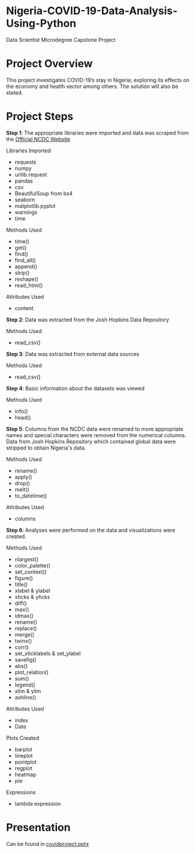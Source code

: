 # Nigeria-COVID-19-Data-Analysis-Using-Python

Data Scientist Microdegree Capstone Project

# Project Overview

This project investigates COVID-19’s stay in Nigeria; exploring its effects on the economy and health sector among others. The solution will also be stated.

# Project Steps

**Step 1**: The appropriate libraries were imported and data was scraped from the <a href = 'https://covid.ncdc.gov.ng'> Official NCDC Website </a> 

Libraries Imported

- requests
- numpy
- urllib.request
- pandas
- csv
- BeautifulSoup from bs4
- seaborn
- matplotlib.pyplot
- warnings
- time

Methods Used

- time()
- get()
- find()
- find_all()
- append()
- strip()
- reshape()
- read_html()

Attributes Used

- content

**Step 2**: Data was extracted from the Josh Hopkins Data Repository

Methods Used

- read_csv()

**Step 3**: Data was extracted from external data sources

Methods Used

- read_csv()

**Step 4**: Basic information about the datasets was viewed

Methods Used

- info()
- head()

**Step 5**: Columns from the NCDC data were renamed to more appropriate names and special characters were removed from the numerical columns. Data from Josh Hopkins Repository which contained global data were stripped to obtain Nigeria's data.

Methods Used

- rename()
- apply()
- drop()
- melt()
- to_datetime()

Attributes Used

- columns

**Step 6**: Analyses were performed on the data and visualizations were created.

Methods Used

- nlargest()
- color_palette()
- set_context()
- figure()
- title()
- xlabel & ylabel
- xticks & yticks
- diff()
- max()
- idmax()
- rename()
- replace()
- merge()
- twinx()
- corr()
- set_xticklabels & set_ylabel
- savefig()
- abs()
- plot_relation()
- sum()
- legend()
- xlim & ylim
- axhline()

Attributes Used

- index
- Date

Plots Created

- barplot
- lineplot
- pointplot
- regplot
- heatmap
- pie

Expressions

- lambda expression

# Presentation

Can be found in <a href = 'covidproject.pptx'> covidproject.pptx </a>
